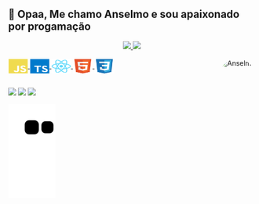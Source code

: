 ## 👋 Opaa, Me chamo Anselmo e sou apaixonado por progamação

<div align="center">
  <a href="https://github.com/Anselmo-Dias">
  <img height="180em" src="https://github-readme-stats.vercel.app/api?username=Anselmo-Dias&show_icons=true&theme=tokyonight&include_all_commits=true&count_private=true"/>
  <img height="180em" src="https://github-readme-stats.vercel.app/api/top-langs/?username=Anselmo-Dias&layout=compact&langs_count=7&theme=tokyonight"/>
</div>
  
  <div style="display: inline_block"><br>
  <img align="center" alt="Anselmo-Js" height="30" width="40" src="https://raw.githubusercontent.com/devicons/devicon/master/icons/javascript/javascript-plain.svg">
  <img align="center" alt="Anselmo-Ts" height="30" width="40" src="https://raw.githubusercontent.com/devicons/devicon/master/icons/typescript/typescript-plain.svg">
  <img align="center" alt="Anselmo-React" height="30" width="40" src="https://raw.githubusercontent.com/devicons/devicon/master/icons/react/react-original.svg">
  <img align="center" alt="Anselmo-HTML" height="30" width="40" src="https://raw.githubusercontent.com/devicons/devicon/master/icons/html5/html5-original.svg">
  <img align="center" alt="Anselmo-CSS" height="30" width="40" src="https://raw.githubusercontent.com/devicons/devicon/master/icons/css3/css3-original.svg">
  <img align="right" alt="Anselmo" height="150" style="border-radius:50px;" src="https://">
</div>

  ##
  
<div> 
  <a href="https://www.youtube.com/channel/UCirXe0bVhQmWQ49HEeYmGIg" target="_blank"><img src="https://img.shields.io/badge/YouTube-FF0000?style=for-the-badge&logo=youtube&logoColor=white" target="_blank"></a>
  <a href="https://www.instagram.com/_anselmo_69/" target="_blank"><img src="https://img.shields.io/badge/-Instagram-%23E4405F?style=for-the-badge&logo=instagram&logoColor=white" target="_blank"></a>
  <a href="https://www.linkedin.com/in/rafaella-ballerini-45875016a" target="_blank"><img src="https://img.shields.io/badge/-LinkedIn-%230077B5?style=for-the-badge&logo=linkedin&logoColor=white" target="_blank"></a> 
 
  ![Snake animation](https://github.com/Anselmo-Dias/Anselmo-Dias/blob/output/github-contribution-grid-snake.svg)
 
</div>
